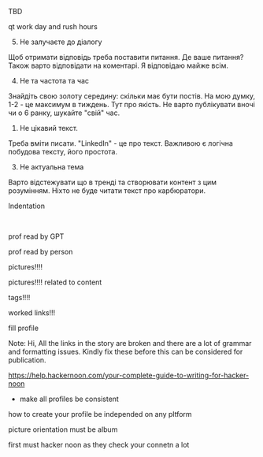 TBD


qt work day and rush hours

5) Не залучаєте до діалогу

Щоб отримати відповідь треба поставити питання. Де ваше питання? Також варто відповідати на коментарі. Я відповідаю майже всім.

4) Не та частота та час

Знайдіть свою золоту середину: скільки має бути постів. На мою думку, 1-2 - це максимум в тиждень. Тут про якість. Не варто публікувати вночі чи о 6 ранку, шукайте "свій" час.

1) Не цікавий текст.

Треба вміти писати. "LinkedIn" - це про текст. Важливою є логічна побудова тексту, його простота.


3) Не актуальна тема

Варто відстежувати що в тренді та створювати контент з цим розумінням. Ніхто не буде читати текст про карбюратори.

Indentation

</br>

prof read by GPT

prof read by person

pictures!!!!

pictures!!!! related to content

tags!!!!

worked links!!!

fill profile

Note: Hi, All the links in the story are broken and there are a lot of grammar and formatting issues. 
Kindly fix these before this can be considered for publication.

https://help.hackernoon.com/your-complete-guide-to-writing-for-hacker-noon


+ make all profiles be consistent

how to create your profile be independed on any pltform

picture orientation must be album

first must hacker noon as they check your connetn a lot